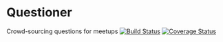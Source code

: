 # Questioner
Crowd-sourcing questions for meetups
[![Build Status](https://travis-ci.com/igbominadeveloper/questioner.svg?branch=develop)](https://travis-ci.com/igbominadeveloper/questioner) [![Coverage Status](https://coveralls.io/repos/github/igbominadeveloper/questioner/badge.svg?branch=develop)](https://coveralls.io/github/igbominadeveloper/questioner?branch=develop)